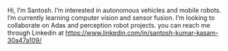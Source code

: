 Hi, I’m Santosh.
I’m interested in autonomous vehicles and mobile robots.
I’m currently learning computer vision and sensor fusion. 
I’m looking to collaborate on Adas and perception robot projects.
you can reach me through Linkedin at https://www.linkedin.com/in/santosh-kumar-kasam-30a47a109/

<!---
Santoshkasam/Santoshkasam is a ✨ special ✨ repository because its `README.md` (this file) appears on your GitHub profile.
You can click the Preview link to take a look at your changes.
--->

